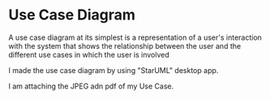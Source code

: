 # Use Case Diagram

A use case diagram at its simplest is a representation of a user's interaction with the system that shows the relationship between the user and the different use cases in which the user is involved

I made the use case diagram by using "StarUML" desktop app. 

I am attaching the JPEG adn pdf of my Use Case. 

